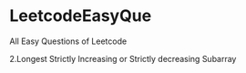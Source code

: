 # LeetcodeEasyQue
All Easy Questions of Leetcode

2.Longest Strictly Increasing or Strictly decreasing Subarray
